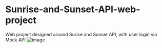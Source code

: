 # Sunrise-and-Sunset-API-web-project
Web project designed around Surise and Sunset API, with user login via Mock API
![image](https://github.com/dzemil04/Sunrise-and-Sunset-API-web-project/assets/118398243/68257e0c-c7c8-420f-85d9-18e233aac573)
